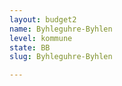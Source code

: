 ```yaml
---
layout: budget2
name: Byhleguhre-Byhlen
level: kommune
state: BB
slug: Byhleguhre-Byhlen

---
```




